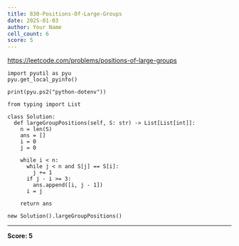 ```yaml
---
title: 830-Positions-Of-Large-Groups
date: 2025-01-03
author: Your Name
cell_count: 6
score: 5
---
```


https://leetcode.com/problems/positions-of-large-groups


```
import pyutil as pyu
pyu.get_local_pyinfo()
```


```
print(pyu.ps2("python-dotenv"))
```


```
from typing import List
```


```
class Solution:
  def largeGroupPositions(self, S: str) -> List[List[int]]:
    n = len(S)
    ans = []
    i = 0
    j = 0

    while i < n:
      while j < n and S[j] == S[i]:
        j += 1
      if j - i >= 3:
        ans.append([i, j - 1])
      i = j

    return ans
```


```
new Solution().largeGroupPositions()
```


---
**Score: 5**